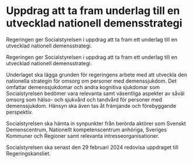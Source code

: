 # Uppdrag att ta fram underlag till en utvecklad nationell demensstrategi

Regeringen ger Socialstyrelsen i uppdrag att ta fram ett underlag till en utvecklad nationell demensstrategi.

Regeringen ger Socialstyrelsen i uppdrag att ta fram ett underlag till en utvecklad nationell demensstrategi.

Underlaget ska lägga grunden för regeringens arbete med att utveckla den nationella strategin för omsorg om personer med demenssjukdom. Det omfattar demenssjukdomar och andra kognitiva sjukdomar som Socialstyrelsen bedömer vara relevanta samt väsentliga aspekter av såväl omsorg som hälso- och sjukvård och tandvård för personer med demenssjukdom. Hänsyn ska även tas åt främjande och förebyggande perspektiv.

Socialstyrelsen ska hämta in synpunkter från berörda aktörer som Svenskt Demenscentrum, Nationellt kompetenscentrum anhöriga, Sveriges Kommuner och Regioner samt relevanta intresseorganisationer.

Socialstyrelsen ska senast den 29 februari 2024 redovisa uppdraget till Regeringskansliet.
